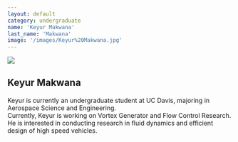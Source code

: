 ```yaml
---
layout: default
category: undergraduate
name: 'Keyur Makwana'
last_name: 'Makwana'
image: '/images/Keyur%20Makwana.jpg'
---
```


<img src="{{ page.image }}">

<h2 class="team-title">Keyur Makwana</h2>
<h4 class="team-position"></h4>
<p>Keyur is currently an undergraduate student at UC Davis, majoring in Aerospace Science and Engineering.<br/>
Currently, Keyur is working on Vortex Generator and Flow Control Research. He is interested in conducting research in fluid dynamics and efficient design of high speed vehicles.</p>
<ul class="team-member-other-info"></ul>

